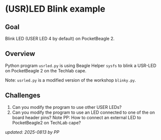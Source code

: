 # (USR)LED Blink example

## Goal

Blink LED (USER LED 4 by default) on PocketBeagle 2.

## Overview

Python program `usrled.py` is using Beagle Helper `sysfs` to blink 
a USR-LED on PocketBeagle 2 on the Techlab cape.

Note: `usrled.py` is a modified version of the workshop `blinky.py`.


## Challenges

1. Can you modify the program to use other USER LEDs?
2. Can you modify the program to use an LED connected to one of the on board header pins?
   Note PP: How to connect an external LED to PocketBeagle2 on TechLab cape?

*updated: 2025-0813 by PP*
